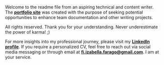Welcome to the readme file from an aspiring technical and content writer. The **[portfolio site][1]** was created with the purpose of seeking potential opportunities to enhance team documentation and other writing projects.

All rights reserved. Thank you for your understanding. Never underestimate the power of karma! ;)

For more insights into my professional journey, please visit my **[LinkedIn profile][2]**. If you require a personalized CV, feel free to reach out via social media messaging or through email at **[fi.izabella.farago@gmail.com](mailto:fi.izabella.farago@gmail.com)**. I am at your service.

[1]: https://izabellain.tech/diverse-portfolio "Portfolio"
[2]: https://www.linkedin.com/in/izabella-farago/ "Linkedin"
